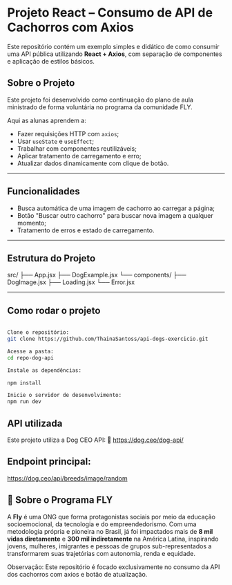 # Projeto React – Consumo de API de Cachorros com Axios

Este repositório contém um exemplo simples e didático de como consumir uma API pública utilizando **React + Axios**, com separação de componentes e aplicação de estilos básicos.

## Sobre o Projeto

Este projeto foi desenvolvido como continuação do plano de aula ministrado de forma voluntária no programa da comunidade FLY.

Aqui as alunas aprendem a:
- Fazer requisições HTTP com `axios`;
- Usar `useState` e `useEffect`;
- Trabalhar com componentes reutilizáveis;
- Aplicar tratamento de carregamento e erro;
- Atualizar dados dinamicamente com clique de botão.

---

##  Funcionalidades

- Busca automática de uma imagem de cachorro ao carregar a página;
- Botão "Buscar outro cachorro" para buscar nova imagem a qualquer momento;
- Tratamento de erros e estado de carregamento.

---

##  Estrutura do Projeto

src/
├── App.jsx
├── DogExample.jsx
└── components/
├── DogImage.jsx
├── Loading.jsx
└── Error.jsx


---

## Como rodar o projeto


```bash

Clone o repositório:
git clone https://github.com/ThainaSantoss/api-dogs-exercicio.git

Acesse a pasta:
cd repo-dog-api

Instale as dependências:

npm install

Inicie o servidor de desenvolvimento:
npm run dev

```

##  API utilizada
Este projeto utiliza a Dog CEO API:
📍 https://dog.ceo/dog-api/

## Endpoint principal:

https://dog.ceo/api/breeds/image/random

## 🤝 Sobre o Programa FLY

A **Fly** é uma ONG que forma protagonistas sociais por meio da educação socioemocional, da tecnologia e do empreendedorismo. Com uma metodologia própria e pioneira no Brasil, já foi impactados mais de **8 mil vidas diretamente** e **300 mil indiretamente** na América Latina, inspirando jovens, mulheres, imigrantes e pessoas de grupos sub-representados a transformarem suas trajetórias com autonomia, renda e equidade.

 Observação: 
Este repositório é focado exclusivamente no consumo da API dos cachorros com axios e botão de atualização. 
